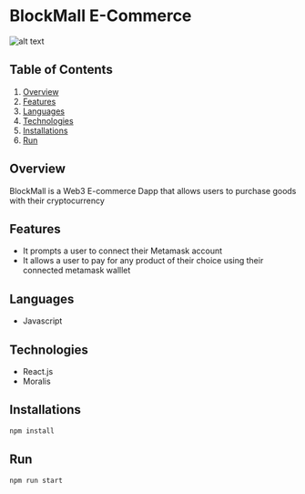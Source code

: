 # BlockMall E-Commerce

![alt text](https://drive.google.com/uc?export=download&id=1b0x92LiROUJLGlDaXXy88a5sefWyYbZz)

## Table of Contents

1. [Overview](#overview)
2. [Features](#features)
3. [Languages](#languages)
4. [Technologies](#technologies)
5. [Installations](#installations)
6. [Run](#run)

## Overview

BlockMall is a Web3 E-commerce Dapp that allows users to purchase goods with their cryptocurrency

## Features

- It prompts a user to connect their Metamask account
- It allows a user to pay for any product of their choice using their connected metamask walllet

## Languages

- Javascript

## Technologies

- React.js
- Moralis

## Installations

```bash
npm install
```

## Run

```bash
npm run start
```
